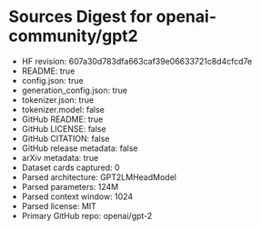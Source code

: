 # Sources Digest for openai-community/gpt2
- HF revision: 607a30d783dfa663caf39e06633721c8d4cfcd7e
- README: true
- config.json: true
- generation_config.json: true
- tokenizer.json: true
- tokenizer.model: false
- GitHub README: true
- GitHub LICENSE: false
- GitHub CITATION: false
- GitHub release metadata: false
- arXiv metadata: true
- Dataset cards captured: 0
- Parsed architecture: GPT2LMHeadModel
- Parsed parameters: 124M
- Parsed context window: 1024
- Parsed license: MIT
- Primary GitHub repo: openai/gpt-2
